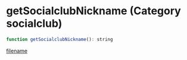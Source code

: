 # getSocialclubNickname (Category socialclub)

```js
function getSocialclubNickname(): string
```

[filename](getSocialclubNickname_m.md ':include')